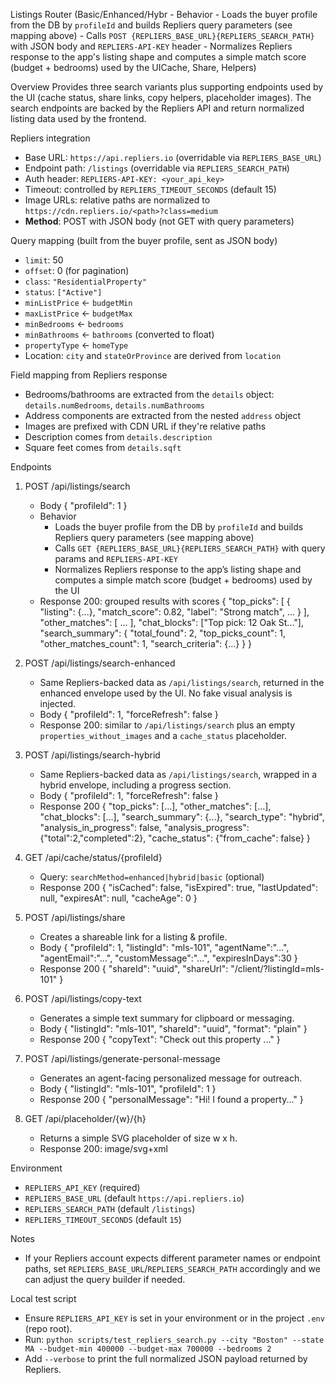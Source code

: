 Listings Router (Basic/Enhanced/Hybr   - Behavior
     - Loads the buyer profile from the DB by `profileId` and builds Repliers query parameters (see mapping above)
     - Calls `POST {REPLIERS_BASE_URL}{REPLIERS_SEARCH_PATH}` with JSON body and `REPLIERS-API-KEY` header
     - Normalizes Repliers response to the app's listing shape and computes a simple match score (budget + bedrooms) used by the UICache, Share, Helpers)

Overview
Provides three search variants plus supporting endpoints used by the UI (cache status, share links, copy helpers, placeholder images). The search endpoints are backed by the Repliers API and return normalized listing data used by the frontend.

Repliers integration
- Base URL: `https://api.repliers.io` (overridable via `REPLIERS_BASE_URL`)
- Endpoint path: `/listings` (overridable via `REPLIERS_SEARCH_PATH`)
- Auth header: `REPLIERS-API-KEY: <your_api_key>`
- Timeout: controlled by `REPLIERS_TIMEOUT_SECONDS` (default 15)
- Image URLs: relative paths are normalized to `https://cdn.repliers.io/<path>?class=medium`
- **Method**: POST with JSON body (not GET with query parameters)

Query mapping (built from the buyer profile, sent as JSON body)
- `limit`: 50
- `offset`: 0 (for pagination)
- `class`: `"ResidentialProperty"`
- `status`: `["Active"]`
- `minListPrice` ← `budgetMin`
- `maxListPrice` ← `budgetMax`
- `minBedrooms` ← `bedrooms`
- `minBathrooms` ← `bathrooms` (converted to float)
- `propertyType` ← `homeType`
- Location: `city` and `stateOrProvince` are derived from `location`

Field mapping from Repliers response
- Bedrooms/bathrooms are extracted from the `details` object: `details.numBedrooms`, `details.numBathrooms`
- Address components are extracted from the nested `address` object
- Images are prefixed with CDN URL if they're relative paths
- Description comes from `details.description`
- Square feet comes from `details.sqft`

Endpoints
1) POST /api/listings/search
   - Body
     { "profileId": 1 }
   - Behavior
     - Loads the buyer profile from the DB by `profileId` and builds Repliers query parameters (see mapping above)
     - Calls `GET {REPLIERS_BASE_URL}{REPLIERS_SEARCH_PATH}` with query params and `REPLIERS-API-KEY`
     - Normalizes Repliers response to the app’s listing shape and computes a simple match score (budget + bedrooms) used by the UI
   - Response 200: grouped results with scores
     {
       "top_picks": [ { "listing": {...}, "match_score": 0.82, "label": "Strong match", ... } ],
       "other_matches": [ ... ],
       "chat_blocks": ["Top pick: 12 Oak St..."],
       "search_summary": { "total_found": 2, "top_picks_count": 1, "other_matches_count": 1, "search_criteria": {...} }
     }

2) POST /api/listings/search-enhanced
   - Same Repliers-backed data as `/api/listings/search`, returned in the enhanced envelope used by the UI. No fake visual analysis is injected.
   - Body
     { "profileId": 1, "forceRefresh": false }
   - Response 200: similar to `/api/listings/search` plus an empty `properties_without_images` and a `cache_status` placeholder.

3) POST /api/listings/search-hybrid
   - Same Repliers-backed data as `/api/listings/search`, wrapped in a hybrid envelope, including a progress section.
   - Body
     { "profileId": 1, "forceRefresh": false }
   - Response 200
     { "top_picks": [...], "other_matches": [...], "chat_blocks": [...], "search_summary": {...}, "search_type": "hybrid", "analysis_in_progress": false, "analysis_progress": {"total":2,"completed":2}, "cache_status": {"from_cache": false} }

4) GET /api/cache/status/{profileId}
   - Query: `searchMethod=enhanced|hybrid|basic` (optional)
   - Response 200
     { "isCached": false, "isExpired": true, "lastUpdated": null, "expiresAt": null, "cacheAge": 0 }

5) POST /api/listings/share
   - Creates a shareable link for a listing & profile.
   - Body
     { "profileId": 1, "listingId": "mls-101", "agentName":"...", "agentEmail":"...", "customMessage":"...", "expiresInDays":30 }
   - Response 200
     { "shareId": "uuid", "shareUrl": "/client/<uuid>?listingId=mls-101" }

6) POST /api/listings/copy-text
   - Generates a simple text summary for clipboard or messaging.
   - Body
     { "listingId": "mls-101", "shareId": "uuid", "format": "plain" }
   - Response 200
     { "copyText": "Check out this property ..." }

7) POST /api/listings/generate-personal-message
   - Generates an agent-facing personalized message for outreach.
   - Body
     { "listingId": "mls-101", "profileId": 1 }
   - Response 200
     { "personalMessage": "Hi! I found a property..." }

8) GET /api/placeholder/{w}/{h}
   - Returns a simple SVG placeholder of size w x h.
   - Response 200: image/svg+xml

Environment
- `REPLIERS_API_KEY` (required)
- `REPLIERS_BASE_URL` (default `https://api.repliers.io`)
- `REPLIERS_SEARCH_PATH` (default `/listings`)
- `REPLIERS_TIMEOUT_SECONDS` (default `15`)

Notes
- If your Repliers account expects different parameter names or endpoint paths, set `REPLIERS_BASE_URL`/`REPLIERS_SEARCH_PATH` accordingly and we can adjust the query builder if needed.

Local test script
- Ensure `REPLIERS_API_KEY` is set in your environment or in the project `.env` (repo root).
- Run: `python scripts/test_repliers_search.py --city "Boston" --state MA --budget-min 400000 --budget-max 700000 --bedrooms 2`
- Add `--verbose` to print the full normalized JSON payload returned by Repliers.
